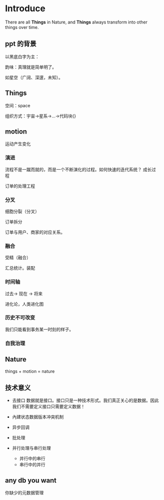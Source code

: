 # Introduce

There are all **Things** in Nature, and **Things** always transform into other things over time.

## ppt 的背景

以黑底白字为主：

韵味：真理就是简单明了。

如星空（广阔、深邃，未知）。

## Things

空间：space

组织方式：宇宙->星系->...->代码块{}

## motion

运动产生变化

### 演进

流程不是一蹴而就的，而是一个不断演化的过程。如何快速的迭代系统？
成长过程

订单的处理工程

### 分叉

细胞分裂（分叉）

订单拆分

订单与用户、商家的对应关系。

###  融合

受精（融合）

汇总统计。装配

### 时间轴

 过去-> 现在 -> 将来

 进化论，人类进化图

### 历史不可改变

 我们只能看到事务某一时刻的样子。
 
### 自我治理

## Nature

things + motion = nature

## 技术意义

* 去接口
数据就是接口。接口只是一种技术形式。我们真正关心的是数据。因此我们不需要定义接口只需要定义数据！

* 內建状态数据版本冲突机制
* 异步回调
* 批处理
* 并行处理与串行处理
  - 并行中的串行
  - 串行中的并行

## any db you want

你缺少的元数据管理



